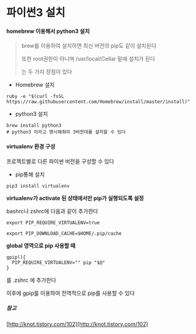 # 파이썬3 설치

#### homebrew 이용해서 python3 설치

> brew를 이용하여 설치하면 최신 버전의 pip도 같이 설치된다
>
> 또한 root권한이 아니며 /usr/local/Cellar 밑에 설치가 된다
>
> 는 두 가지 장점이 있다

* Homebrew 설치

~~~shell
ruby -e "$(curl -fsSL https://raw.githubusercontent.com/Homebrew/install/master/install)"
~~~

* python3 설치

~~~shell
brew install python3
# python3 이라고 명시해줘야 3버전대를 설치할 수 있다
~~~

#### virtualenv 환경 구성

프로젝트별로 다른 파이썬 버전을 구성할 수 있다

* pip통해 설치

~~~shell
pip3 install virtualenv
~~~

**virtualenv가 activate 된 상태에서만 pip가 실행되도록 설정**

bashrc나 zshrc에 다음과 같이 추가한다

~~~shell
export PIP_REQUIRE_VIRTUALENV=true
 
export PIP_DOWNLOAD_CACHE=$HOME/.pip/cache
~~~

**global 영역으로 pip 사용할 때**

~~~shell
gpip(){
  PIP_REQUIRE_VIRTUALENV="" pip "$@"
}
~~~

를 .zshrc 에 추가한다

이후에 gpip를 이용하여 전역적으로 pip를 사용할 수 있다







##### 참고

[http://knot.tistory.com/102](http://knot.tistory.com/102)

